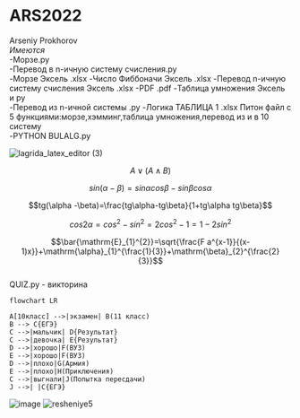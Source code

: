 # ARS2022
Arseniy Prokhorov  
*Имеются*  
  -Морзе.ру    
  -Перевод в n-ичную систему счисления.py  
  -Морзе Эксель  .xlsx
  -Число Фиббоначи Эксель  .xlsx
  -Перевод n-ичную систему счисления Эксель .xlsx
  -PDF  .pdf
  -Таблица умножения Эксель и py  
  -Перевод из n-ичной системы .py
  -Логика ТАБЛИЦА 1 .xlsx 
   Питон файл с 5 функциями:морзе,хэмминг,таблица умножения,перевод из и в 10 систему  
  -PYTHON BULALG.py 
  
![lagrida_latex_editor (3)](https://user-images.githubusercontent.com/114455833/200458409-04114dbb-2929-4c78-9026-a2de3b80b06a.png) 

$$A \vee (A \wedge B)$$  

$$sin(\alpha-\beta)=sin\alpha cos\beta -sin\beta cos\alpha$$ 

$$tg(\alpha -\beta)=\frac{tg\alpha-tg\beta}{1+tg\alpha tg\beta}$$ 

$$cos2\alpha = cos^{2}-sin^{2}=2cos^{2}-1=1-2sin^{2}$$ 
 
$$\bar{\mathrm{E}_{1}^{2}}=\sqrt{\frac{F a^{x-1}}{(x-1)x}}+\mathrm{\alpha}_{1}^{\frac{1}{3}}+\mathrm{\beta}_{2}^{\frac{2}{3}}$$  
QUIZ.py - викторина  
```mermaid
flowchart LR 

A[10класс] -->|экзамен| B(11 класс)
B --> C{ЕГЭ}
C -->|мальчик| D{Результат}
C -->|девочка| E{Результат}
D -->|хорошо|F(ВУЗ)
E -->|хорошо|F(ВУЗ)
D -->|плохо|G(Армия)
E -->|плохо|H(Приключения)
C -->|выгнали|J(Попытка пересдачи)
J -->| |C{ЕГЭ}
```
![image](https://user-images.githubusercontent.com/114455833/208801931-6194bc33-5ebb-456f-b6fd-536cd73819a3.png)
![resheniye5](https://user-images.githubusercontent.com/114455833/208807834-3c4c15b4-b2cd-49fa-8bbf-1903a7dc506e.png)


